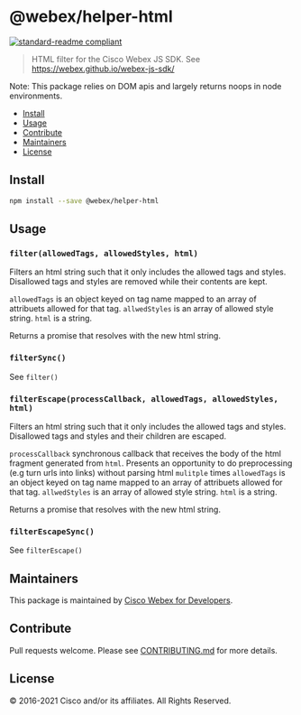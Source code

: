 # @webex/helper-html

[![standard-readme compliant](https://img.shields.io/badge/readme%20style-standard-brightgreen.svg?style=flat-square)](https://github.com/RichardLitt/standard-readme)

> HTML filter for the Cisco Webex JS SDK. See
> https://webex.github.io/webex-js-sdk/

Note: This package relies on DOM apis and largely returns noops in node
environments.

- [Install](#install)
- [Usage](#usage)
- [Contribute](#contribute)
- [Maintainers](#maintainers)
- [License](#license)

## Install

```bash
npm install --save @webex/helper-html
```

## Usage

### `filter(allowedTags, allowedStyles, html)`

Filters an html string such that it only includes the allowed tags and styles.
Disallowed tags and styles are removed while their contents are kept.

`allowedTags` is an object keyed on tag name mapped to an array of attribuets
allowed for that tag. `allwedStyles` is an array of allowed style string. `html`
is a string.

Returns a promise that resolves with the new html string.

### `filterSync()`

See `filter()`

### `filterEscape(processCallback, allowedTags, allowedStyles, html)`

Filters an html string such that it only includes the allowed tags and styles.
Disallowed tags and styles and their children are escaped.

`processCallback` synchronous callback that receives the body of the html
fragment generated from `html`. Presents an opportunity to do preprocessing (e.g
turn urls into links) without parsing html `mulitple` times `allowedTags` is an
object keyed on tag name mapped to an array of attribuets allowed for that tag.
`allwedStyles` is an array of allowed style string. `html` is a string.

Returns a promise that resolves with the new html string.

### `filterEscapeSync()`

See `filterEscape()`

## Maintainers

This package is maintained by
[Cisco Webex for Developers](https://developer.webex.com/).

## Contribute

Pull requests welcome. Please see
[CONTRIBUTING.md](https://github.com/webex/webex-js-sdk/blob/master/CONTRIBUTING.md)
for more details.

## License

© 2016-2021 Cisco and/or its affiliates. All Rights Reserved.
